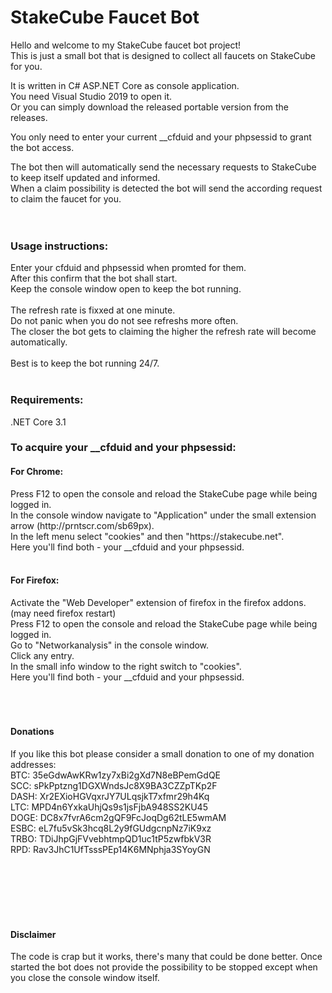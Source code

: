 # StakeCube Faucet Bot

Hello and welcome to my StakeCube faucet bot project!<br>
This is just a small bot that is designed to collect all faucets on StakeCube for you.<br>

It is written in C# ASP.NET Core as console application.<br>
You need Visual Studio 2019 to open it.<br>
Or you can simply download the released portable version from the releases.

You only need to enter your current __cfduid and your phpsessid to grant the bot access.

The bot then will automatically send the necessary requests to StakeCube to keep itself updated and informed.<br>
When a claim possibility is detected the bot will send the according request to claim the faucet for you.<br>
<br>
<br>


<h3>Usage instructions:</h3>
Enter your cfduid and phpsessid when promted for them.<br>
After this confirm that the bot shall start.<br>
Keep the console window open to keep the bot running.<br>
<br>
The refresh rate is fixxed at one minute.<br>
Do not panic when you do not see refreshs more often.<br>
The closer the bot gets to claiming the higher the refresh rate will become automatically.<br>
<br>
Best is to keep the bot running 24/7.<br>
<br>

<h3>Requirements:</h3>
.NET Core 3.1<br>

<h3>To acquire your __cfduid and your phpsessid:</h3>
<h4>For Chrome:</h4>
Press F12 to open the console and reload the StakeCube page while being logged in.<br>
In the console window navigate to "Application" under the small extension arrow (http://prntscr.com/sb69px).<br>
In the left menu select "cookies" and then "https://stakecube.net".<br>
Here you'll find both - your __cfduid and your phpsessid.<br>
<br>

<h4>For Firefox:</h4>
Activate the "Web Developer" extension of firefox in the firefox addons. (may need firefox restart)<br>
Press F12 to open the console and reload the StakeCube page while being logged in.<br>
Go to "Networkanalysis" in the console window.<br>
Click any entry.<br>
In the small info window to the right switch to "cookies".<br>
Here you'll find both - your __cfduid and your phpsessid.<br>
<br><br><br>

<h4>Donations</h4>
If you like this bot please consider a small donation to one of my donation addresses:<br>
BTC: 35eGdwAwKRw1zy7xBi2gXd7N8eBPemGdQE<br>
SCC: sPkPptzng1DGXWndsJc8X9BA3CZZpTKp2F<br>
DASH: Xr2EXioHGVqxrJY7ULqsjkT7xfmr29h4Kq<br>
LTC: MPD4n6YxkaUhjQs9s1jsFjbA948SS2KU45<br>
DOGE: DC8x7fvrA6cm2gQF9FcJoqDg62tLE5wmAM<br>
ESBC: eL7fu5vSk3hcq8L2y9fGUdgcnpNz7iK9xz<br>
TRBO: TDiJhpGjFVvebhtmpQD1uc1tP5zwfbkV3R<br>
RPD: Rav3JhC1UfTsssPEp14K6MNphja3SYoyGN<br>

<br><br><br><br><br>
<h4>Disclaimer</h4>
The code is crap but it works, there's many that could be done better.
Once started the bot does not provide the possibility to be stopped except when you close the console window itself.
